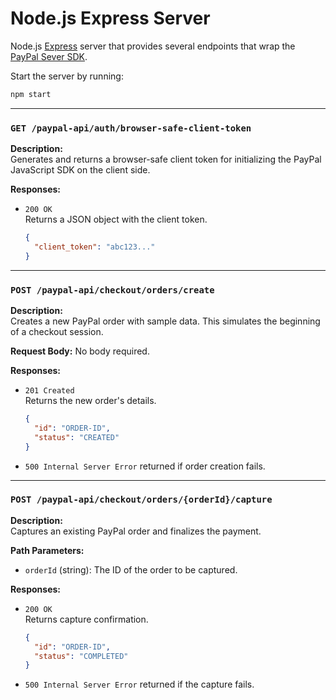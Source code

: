 # Node.js Express Server

Node.js [Express](https://expressjs.com/) server that provides several endpoints that wrap the [PayPal Sever SDK](https://developer.paypal.com/community/blog/paypal-server-side-sdk/).

Start the server by running:

```bash
npm start
```

---

### `GET /paypal-api/auth/browser-safe-client-token`

**Description:**  
Generates and returns a browser-safe client token for initializing the PayPal JavaScript SDK on the client side.

**Responses:**

- `200 OK`  
  Returns a JSON object with the client token.

  ```json
  {
    "client_token": "abc123..."
  }
  ```


---

### `POST /paypal-api/checkout/orders/create`

**Description:**  
Creates a new PayPal order with sample data. This simulates the beginning of a checkout session.

**Request Body:**
No body required.

**Responses:**

- `201 Created`  
  Returns the new order's details.

  ```json
  {
    "id": "ORDER-ID",
    "status": "CREATED"
  }
  ```

- `500 Internal Server Error` returned if order creation fails.

---

### `POST /paypal-api/checkout/orders/{orderId}/capture`

**Description:**  
Captures an existing PayPal order and finalizes the payment.

**Path Parameters:**

- `orderId` (string): The ID of the order to be captured.

**Responses:**

- `200 OK`  
  Returns capture confirmation.

  ```json
  {
    "id": "ORDER-ID",
    "status": "COMPLETED"
  }
  ```

- `500 Internal Server Error` returned if the capture fails.
